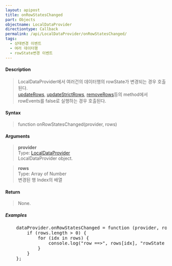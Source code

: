 ```yaml
---
layout: apipost
title: onRowStatesChanged
part: Objects
objectname: LocalDataProvider
directiontype: Callback
permalink: /api/LocalDataProvider/onRowStatesChanged/
tags:
  - 상태변경 이벤트
  - 여러 데이터행
  - rowState변경 이벤트
---
```



#### Description

> LocalDataProvider에서 여러건의 데이터행의 rowState가 변경되는 경우 호출된다.  
> [updateRows](/api/LocalDataProvider/updateRows/), [updateStrictRows](/api/LocalDataProvider/updateStrictRows/), [removeRows](/api/LocalDataProvider/removeRows/)등의 method에서 rowEvents를 false로 실행하는 경우 호출된다.


#### Syntax

> function onRowStatesChanged(provider, rows)

#### Arguments

> **provider**  
> Type: [LocalDataProvider](/api/LocalDataProvider/)  
> LocalDataProvider object.  

> **rows**  
> Type: Array of Number  
> 변경된 행 Index의 배열  

#### Return

> None.

##### Examples 

<pre class="prettyprint">
    dataProvider.onRowStatesChanged = function (provider, rows) {
        if (rows.length > 0) {
            for (idx in rows) {
                console.log("row ==>", rows[idx], "rowState ==>", provider.getRowState(rows[idx]));
            }
        }
    };
</pre>

